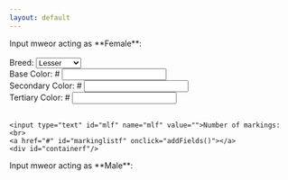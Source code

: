 ```yaml
---
layout: default
---
```


<div class="row">
  <div class="column">Input mweor acting as **Female**:<br><br>

  <form>
  <label for="breed">Breed: </label>
    <select name="breed" id="breed">
      <option value="lesser">Lesser</option>
      <option value="longhair">Longhair</option>
      <option value="munchkin">Munchkin</option>
      <option value="fire">Fire</option>
      <option value="air">Air</option>
      <option value="earth">Earth</option>
      <option value="water">Water</option>
      <option value="lightning">Lightning</option>
      <option value="plant">Plant</option>
      <option value="ice">Ice</option>
    </select><br>
  <label for="base">Base Color: #</label>
    <input type="text" id="base" name="base"><br>
  <label for="secondary">Secondary Color: #</label>
    <input type="text" id="secondary" name="secondary"><br>
  <label for="tertiary">Tertiary Color: #</label>
    <input type="text" id="tertiary" name="tertiary"><br><br>

    <input type="text" id="mlf" name="mlf" value="">Number of markings:<br>
    <a href="#" id="markinglistf" onclick="addFields()"></a>
    <div id="containerf"/>
  </form>


  </div>
  <div class="column">Input mweor acting as **Male**:<br><br>



  </div>
</div>
